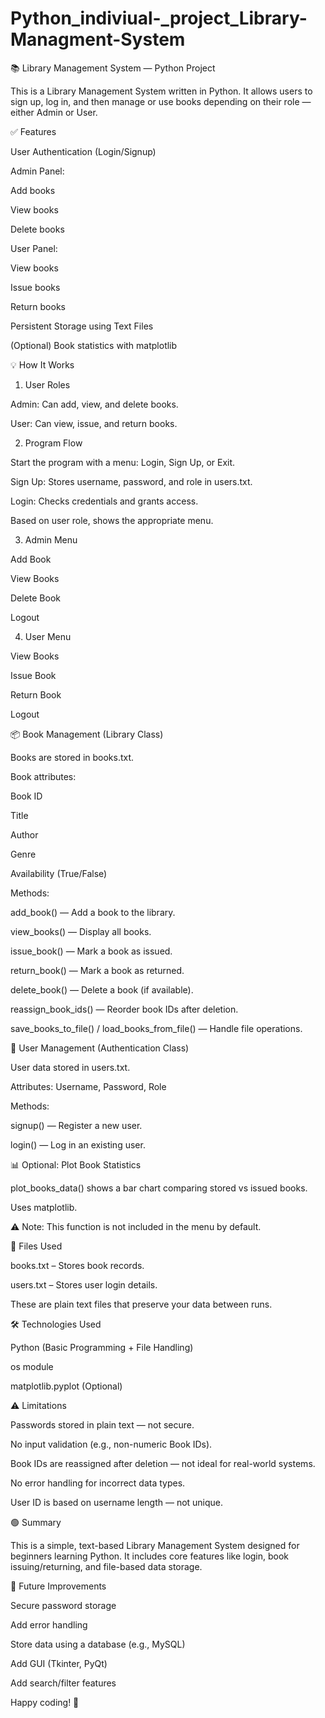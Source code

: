 # Python_indiviual-_project_Library-Managment-System
📚 Library Management System — Python Project

This is a Library Management System written in Python. It allows users to sign up, log in, and then manage or use books depending on their role — either Admin or User.

✅ Features

User Authentication (Login/Signup)

Admin Panel:

Add books

View books

Delete books

User Panel:

View books

Issue books

Return books

Persistent Storage using Text Files

(Optional) Book statistics with matplotlib

💡 How It Works

1. User Roles

Admin: Can add, view, and delete books.

User: Can view, issue, and return books.

2. Program Flow

Start the program with a menu: Login, Sign Up, or Exit.

Sign Up: Stores username, password, and role in users.txt.

Login: Checks credentials and grants access.

Based on user role, shows the appropriate menu.

3. Admin Menu

Add Book

View Books

Delete Book

Logout

4. User Menu

View Books

Issue Book

Return Book

Logout

📦 Book Management (Library Class)

Books are stored in books.txt.

Book attributes:

Book ID

Title

Author

Genre

Availability (True/False)

Methods:

add_book() — Add a book to the library.

view_books() — Display all books.

issue_book() — Mark a book as issued.

return_book() — Mark a book as returned.

delete_book() — Delete a book (if available).

reassign_book_ids() — Reorder book IDs after deletion.

save_books_to_file() / load_books_from_file() — Handle file operations.

👤 User Management (Authentication Class)

User data stored in users.txt.

Attributes: Username, Password, Role

Methods:

signup() — Register a new user.

login() — Log in an existing user.

📊 Optional: Plot Book Statistics

plot_books_data() shows a bar chart comparing stored vs issued books.

Uses matplotlib.

⚠️ Note: This function is not included in the menu by default.

📁 Files Used

books.txt – Stores book records.

users.txt – Stores user login details.

These are plain text files that preserve your data between runs.

🛠 Technologies Used

Python (Basic Programming + File Handling)

os module

matplotlib.pyplot (Optional)

⚠️ Limitations

Passwords stored in plain text — not secure.

No input validation (e.g., non-numeric Book IDs).

Book IDs are reassigned after deletion — not ideal for real-world systems.

No error handling for incorrect data types.

User ID is based on username length — not unique.

🟢 Summary

This is a simple, text-based Library Management System designed for beginners learning Python. It includes core features like login, book issuing/returning, and file-based data storage.

🔄 Future Improvements

Secure password storage

Add error handling

Store data using a database (e.g., MySQL)

Add GUI (Tkinter, PyQt)

Add search/filter features

Happy coding! 🎉

